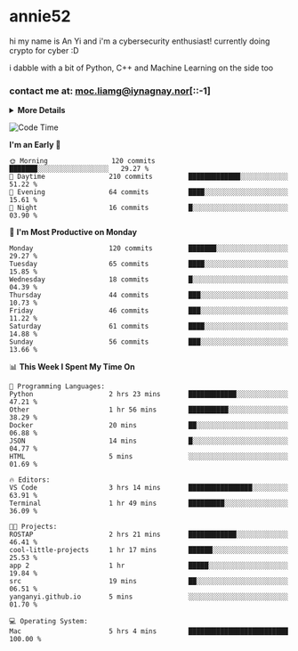 # annie52 

hi my name is An Yi and i'm a cybersecurity enthusiast!
currently doing crypto for cyber :D

i dabble with a bit of Python, C++ and Machine Learning on the side too

<!--
![trophy](https://github-profile-trophy.vercel.app/?username=yanganyi&theme=discord&no-frame=true&no-bg=false&margin-w=4&row=1)
-->

### contact me at: moc.liamg@iynagnay.nor[::-1] 

<details>
<summary>
  <strong>More Details</strong>
</summary>
<br/>

**main langs**

![Python](https://img.shields.io/badge/-Python-black?style=for-the-badge&logo=python)
![C++](https://img.shields.io/badge/-C%2B%2B-black?style=for-the-badge&logo=c%2B%2B)
![Swift](https://img.shields.io/badge/-Swift-black?style=for-the-badge&logo=swift)

**dev envs**

![VSCode](https://img.shields.io/badge/-VS_Code-black?style=for-the-badge&logo=visualstudiocode)
![Figma](https://img.shields.io/badge/-Figma-black?style=for-the-badge&logo=figma)
![XCode](https://img.shields.io/badge/-XCode-black?style=for-the-badge&logo=xcode)
![Github](https://img.shields.io/badge/-Github-black?style=for-the-badge&logo=github)

**browsers**

![Arc Browser](https://img.shields.io/badge/-Arc-black?style=for-the-badge&logo=arc)
![Opera GX](https://img.shields.io/badge/-Opera_GX-black?style=for-the-badge&logo=operagx)
![Firefox](https://img.shields.io/badge/-Firefox-black?style=for-the-badge&logo=firefox)

**devices**

![macOS](https://img.shields.io/badge/-macOS-black?style=for-the-badge&logo=macos)
![Kali Linux](https://img.shields.io/badge/-Kali-black?style=for-the-badge&logo=kalilinux)
![Windows](https://img.shields.io/badge/-Windows-black?style=for-the-badge&logo=windows11)
![Android](https://img.shields.io/badge/-Android-black?style=for-the-badge&logo=android)

</details>

<!--START_SECTION:waka-->
![Code Time](http://img.shields.io/badge/Code%20Time-130%20hrs%2010%20mins-blue)

**I'm an Early 🐤** 

```text
🌞 Morning                120 commits         ███████░░░░░░░░░░░░░░░░░░   29.27 % 
🌆 Daytime                210 commits         █████████████░░░░░░░░░░░░   51.22 % 
🌃 Evening                64 commits          ████░░░░░░░░░░░░░░░░░░░░░   15.61 % 
🌙 Night                  16 commits          █░░░░░░░░░░░░░░░░░░░░░░░░   03.90 % 
```
📅 **I'm Most Productive on Monday** 

```text
Monday                   120 commits         ███████░░░░░░░░░░░░░░░░░░   29.27 % 
Tuesday                  65 commits          ████░░░░░░░░░░░░░░░░░░░░░   15.85 % 
Wednesday                18 commits          █░░░░░░░░░░░░░░░░░░░░░░░░   04.39 % 
Thursday                 44 commits          ███░░░░░░░░░░░░░░░░░░░░░░   10.73 % 
Friday                   46 commits          ███░░░░░░░░░░░░░░░░░░░░░░   11.22 % 
Saturday                 61 commits          ████░░░░░░░░░░░░░░░░░░░░░   14.88 % 
Sunday                   56 commits          ███░░░░░░░░░░░░░░░░░░░░░░   13.66 % 
```


📊 **This Week I Spent My Time On** 

```text
💬 Programming Languages: 
Python                   2 hrs 23 mins       ████████████░░░░░░░░░░░░░   47.21 % 
Other                    1 hr 56 mins        ██████████░░░░░░░░░░░░░░░   38.29 % 
Docker                   20 mins             ██░░░░░░░░░░░░░░░░░░░░░░░   06.88 % 
JSON                     14 mins             █░░░░░░░░░░░░░░░░░░░░░░░░   04.77 % 
HTML                     5 mins              ░░░░░░░░░░░░░░░░░░░░░░░░░   01.69 % 

🔥 Editors: 
VS Code                  3 hrs 14 mins       ████████████████░░░░░░░░░   63.91 % 
Terminal                 1 hr 49 mins        █████████░░░░░░░░░░░░░░░░   36.09 % 

🐱‍💻 Projects: 
ROSTAP                   2 hrs 21 mins       ████████████░░░░░░░░░░░░░   46.41 % 
cool-little-projects     1 hr 17 mins        ██████░░░░░░░░░░░░░░░░░░░   25.53 % 
app 2                    1 hr                █████░░░░░░░░░░░░░░░░░░░░   19.84 % 
src                      19 mins             ██░░░░░░░░░░░░░░░░░░░░░░░   06.51 % 
yanganyi.github.io       5 mins              ░░░░░░░░░░░░░░░░░░░░░░░░░   01.70 % 

💻 Operating System: 
Mac                      5 hrs 4 mins        █████████████████████████   100.00 % 
```


<!--END_SECTION:waka-->

<!--
## a little background

- I am currently studying at [Hwa Chong Junior College](https://www.hci.edu.sg/), subject combi P CP M E
- Currently doing CTFs and [Leetcode](https://leetcode.com/) daily challenges
- Fluent in English and Chinese, learning Russian and Indonesian

<a href="">
  <img align="centre" src="https://github-readme-stats.vercel.app/api?username=yanganyi&count_private=true&include_all_commits=true&show_icons=true&title_color=007bff&text_color=e7e7e7&icon_color=007bff&bg_color=171c28" />
<a />
-->



<!--
![Top Langs](https://github-readme-stats.vercel.app/api/top-langs/?username=yanganyi&layout=compact&title_color=007bff&text_color=e7e7e7&icon_color=007bff&bg_color=171c28)
-->

<!--
**yanganyi/yanganyi** is a ✨ _special_ ✨ repository because its `README.md` (this file) appears on your GitHub profile.

Here are some ideas to get you started:

- 🔭 I’m currently working on ...
- 🌱 I’m currently learning ...
- 👯 I’m looking to collaborate on ...
- 🤔 I’m looking for help with ...
- 💬 Ask me about ...
- 📫 How to reach me: ...
- 😄 Pronouns: ...
- ⚡ Fun fact: ...
-->
